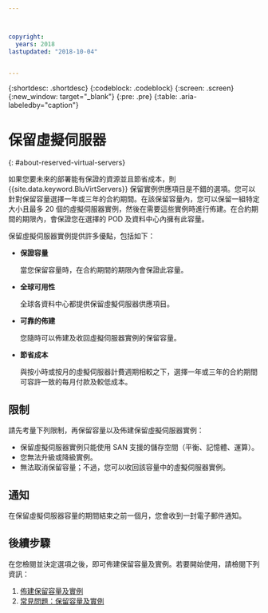 ```yaml
---



copyright:
  years: 2018
lastupdated: "2018-10-04"


---
```


{:shortdesc: .shortdesc}
{:codeblock: .codeblock}
{:screen: .screen}
{:new_window: target="_blank"}
{:pre: .pre}
{:table: .aria-labeledby="caption"}

# 保留虛擬伺服器  
{: #about-reserved-virtual-servers}

如果您要未來的部署能有保證的資源並且節省成本，則 {{site.data.keyword.BluVirtServers}} 保留實例供應項目是不錯的選項。您可以針對保留容量選擇一年或三年的合約期間。在該保留容量內，您可以保留一組特定大小且最多 20 個的虛擬伺服器實例，然後在需要這些實例時進行佈建。在合約期間的期限內，會保證您在選擇的 POD 及資料中心內擁有此容量。

保留虛擬伺服器實例提供許多優點，包括如下：

* **保證容量**

    當您保留容量時，在合約期間的期限內會保證此容量。 
    
* **全球可用性**
    
    全球各資料中心都提供保留虛擬伺服器供應項目。

* **可靠的佈建**
   
   您隨時可以佈建及收回虛擬伺服器實例的保留容量。

* **節省成本**
    
    與按小時或按月的虛擬伺服器計費週期相較之下，選擇一年或三年的合約期間可容許一致的每月付款及較低成本。

## 限制 

請先考量下列限制，再保留容量以及佈建保留虛擬伺服器實例：
  
  * 保留虛擬伺服器實例只能使用 SAN 支援的儲存空間（平衡、記憶體、運算）。
  * 您無法升級或降級實例。
  * 無法取消保留容量；不過，您可以收回該容量中的虛擬伺服器實例。
    
## 通知

在保留虛擬伺服器容量的期間結束之前一個月，您會收到一封電子郵件通知。

## 後續步驟

在您檢閱並決定選項之後，即可佈建保留容量及實例。若要開始使用，請檢閱下列資訊：

   1. [佈建保留容量及實例](../vsi/vsi_provision_reserved.html)
   2. [常見問題：保留容量及實例](../vsi/vsi_faqs_reserved.html)
